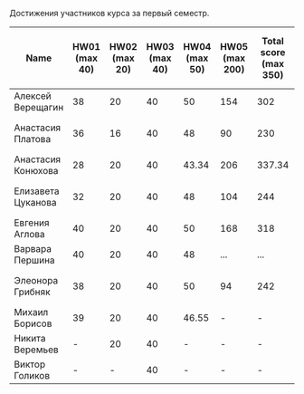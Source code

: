Достижения участников курса за первый семестр.

| Name | HW01<br />(max 40) | HW02<br />(max 20) | HW03<br />(max 40) | HW04 <br />(max 50) | HW05 <br />(max 200) | Total score<br />(max 350) | Автозачет<br />(min 262.5) | Допуск к зачету<br />(min 87.5) | зачет |
|--------------------|------|------|--------|------|------|--------------------------|--------------------------|-----------------------------|--------------|
| Алексей Верещагин  | 38   | 20   | 40     | 50   | 154  | 302    | Да  | -   | Да  |
| Анастасия Платова  | 36   | 16   | 40     | 48   | 90   | 230    | Нет | Да  | pending HW05 revision |
| Анастасия Конюхова | 28   | 20   | 40     | 43.34| 206  | 337.34 | Да  | -   | Да  |
| Елизавета Цуканова | 32   | 20   | 40     | 48   | 104  | 244    | Нет | Да  | pending HW05 revision |
| Евгения Аглова     | 40   | 20   | 40     | 50   | 168  | 318    | Да  | -   | Да  |
| Варвара Першина    | 40   | 20   | 40     | 48   | ...  | ...    | ... | ... | ... |
| Элеонора Грибняк   | 38   | 20   | 40     | 50   | 94   | 242    | Нет | Да  | pending HW05 revision |
| Михаил Борисов     | 39   | 20   | 40     | 46.55| -    | -                        | Да                       |                           - | Да           |
| Никита Веремьев    | -    | 20   | 40     | -    | -    | -                        | Да                       |                           - | Да           |
| Виктор Голиков     | -    | -    | 40     | -    | -    | -                        | Да                       |                           - | Да           |